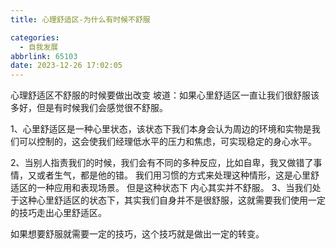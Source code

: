 ```yaml
---
title: 心理舒适区-为什么有时候不舒服

categories:
  - 自我发展
abbrlink: 65103
date: 2023-12-26 17:02:05
---
```

心理舒适区不舒服的时候要做出改变
坡道：如果心里舒适区一直让我们很舒服该多好，但是有时候我们会感觉很不舒服。

1、心里舒适区是一种心里状态，该状态下我们本身会认为周边的环境和实物是我们可以控制的，这会使我们经理低水平的压力和焦虑，可实现稳定的身心水平。
<!--more-->
2、当别人指责我们的时候，我们会有不同的多种反应，比如自卑，我又做错了事情，又或者生气，都是他的错。
我们用习惯的方式来处理这种情形，这是心里舒适区的一种应用和表现场景。
但是这种状态下 内心其实并不舒服。
3、当我们处于这种心里舒适区的状态下，其实我们自身并不是很舒服，这就需要我们使用一定的技巧走出心里舒适区。

如果想要舒服就需要一定的技巧，这个技巧就是做出一定的转变。
